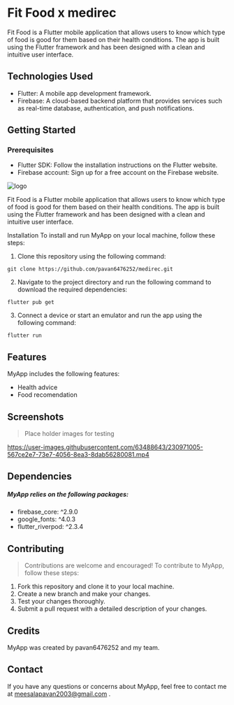 # Fit Food x medirec
Fit Food is a Flutter mobile application that allows users to know which type of food is good for them based on their health conditions. The app is built using the Flutter framework and has been designed with a clean and intuitive user interface.

## Technologies Used
* Flutter: A mobile app development framework.
* Firebase: A cloud-based backend platform that provides services such as real-time database, authentication, and push notifications.

## Getting Started

### Prerequisites
* Flutter SDK: Follow the installation instructions on the Flutter website.
* Firebase account: Sign up for a free account on the Firebase website.

![logo](https://user-images.githubusercontent.com/63488643/230971380-85242af2-8466-4f29-adcf-a9488b0fee7b.png)


Fit Food is a Flutter mobile application that allows users to know which type of food is good for them based on their health conditions. The app is built using the Flutter framework and has been designed with a clean and intuitive user interface.

Installation
To install and run MyApp on your local machine, follow these steps:

1. Clone this repository using the following command:

```
git clone https://github.com/pavan6476252/medirec.git

```
2. Navigate to the project directory and run the following command to download the required dependencies:
```
flutter pub get
```
3. Connect a device or start an emulator and run the app using the following command:
```
flutter run
  ```
  
 ## Features
MyApp includes the following features:

* Health advice
* Food recomendation
## Screenshots

> Place holder images for testing

https://user-images.githubusercontent.com/63488643/230971005-567ce2e7-73e7-4056-8ea3-8dab56280081.mp4


## Dependencies
##### MyApp relies on the following packages:

 * firebase_core: ^2.9.0
 * google_fonts: ^4.0.3
 * flutter_riverpod: ^2.3.4

## Contributing
> Contributions are welcome and encouraged! To contribute to MyApp, follow these steps:

1. Fork this repository and clone it to your local machine.
2. Create a new branch and make your changes.
3. Test your changes thoroughly.
4. Submit a pull request with a detailed description of your changes.

## Credits
MyApp was created by pavan6476252 and my team.

## Contact
If you have any questions or concerns about MyApp, feel free to contact me at meesalapavan2003@gmail.com .

